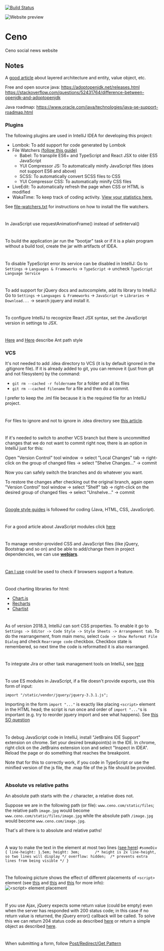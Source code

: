 [![Build Status](https://travis-ci.org/mahozad/ceno.svg?branch=master)](https://travis-ci.org/mahozad/ceno)

![Website preview](docs/screenshot.png)

# Ceno 
Ceno social news website

## Notes

A [good article](https://proandroiddev.com/the-real-repository-pattern-in-android-efba8662b754)
about layered architecture and entity, value object, etc.

Free and open source java: https://adoptopenjdk.net/releases.html
https://stackoverflow.com/questions/52431764/difference-between-openjdk-and-adoptopenjdk

Java roadmap: https://www.oracle.com/java/technologies/java-se-support-roadmap.html

### Plugins

The following plugins are used in IntelliJ IDEA for developing this project:
- Lombok: To add support for code generated by Lombok
- File Watchers [(follow this guide)](https://www.jetbrains.com/help/idea/compressing-css.html)
  - Babel: To transpile ES6+ and TypeScript and React JSX to older ES5 JavaScript
  - YUI Compressor JS: To automatically minify JavaScript files (does not support ES6 and above)
  - SCSS: To automatically convert SCSS files to CSS
  - YUI Compressor CSS: To automatically minify CSS files
- LiveEdit: To automatically refresh the page when CSS or HTML is modified
- WakaTime: To keep track of coding activity. [View your statistics here.](https://wakatime.com/dashboard)

See [file-watchers.txt](file-watchers.txt) for instructions on how to install the file watchers.

#

In JavaScript use requestAnimationFrame() instead of setInterval()

#

To build the application jar run the "bootjar" task or if it is a plain program without a build tool,
create the jar with artifacts of IDEA.

#

To disable TypeScript error its service can be disabled in IntelliJ:
Go to `Settings` -> `Languages & Frameworks` -> `TypeScript` -> uncheck `TypeScript Language Service`

#

To add support for jQuery docs and autocomplete, add its library to IntelliJ:
Go to `Settings` -> `Languages & Frameworks` -> `JavaScript` -> `Libraries` -> `Download...` -> search jquery and install it.

#

To configure IntelliJ to recognize React JSX syntax, set the JavaScript version in settings to JSX.

#

[Here](https://stackoverflow.com/q/2952196) and [Here](http://ant.apache.org/manual/dirtasks.html#patterns) describe Ant path style

### VCS

It's not needed to add .idea directory to VCS (it is by default ignored in the .gitignore file).
If it is already added to git, you can remove it (just from git and not filesystem) by the command:
- `git rm --cached -r foldername` for a folder and all its files
- `git rm --cached filename` for a file
and then do a commit.

I prefer to keep the .iml file because it is the required file for an IntelliJ project.

#

For files to ignore and not to ignore in .idea directory see [this article](https://intellij-support.jetbrains.com/hc/en-us/articles/206544839).

#

If it's needed to switch to another VCS branch but there is uncommitted
changes that we do not want to commit right now, there is an option in IntelliJ just for this:

Open "Version Control" tool window -> select "Local Changes" tab -> right-click on the 
group of changed files -> select "Shelve Changes..." -> commit

Now you can safely switch the branches and do whatever you want.

To restore the changes after checking out the original branch, again open "Version Control" tool window ->
select "Shelf" tab -> right-click on the desired group of changed files -> 
select "Unshelve..." -> commit

#

[Google style guides](https://google.github.io/styleguide/) is followed for coding (Java, HTML, CSS, JavaScript).

#

For a good article about JavaScript modules click [here](https://intellij-support.jetbrains.com/hc/en-us/community/posts/360002146919-The-Significance-of-Modules-in-JavaScript-Applications)

#

To manage vendor-provided CSS and JavaScript files (like jQuery, Bootstrap and so on)
and be able to add/change them in project dependencies, we can use [**webjars**](https://www.webjars.org/all).

#

[Can I use](https://caniuse.com/) could be used to check if browsers support a feature. 

#

Good charting libraries for html:
- [Chart.js](https://github.com/chartjs/Chart.js)
- [Recharts](http://recharts.org/en-US)
- [Chartist](http://gionkunz.github.io/chartist-js/)

#

As of version 2018.3, IntelliJ can sort CSS properties.
To enable it go to `Settings -> Editor -> Code Style -> Style Sheets -> Arrangement tab`.
To do the rearrangement, from main menu, select `Code -> Show Reformat File Dialog` and check `Rearrange code` checkbox.
Checkbox state is remembered, so next time the code is reformatted it is also rearranged.

#

To integrate Jira or other task management tools on IntelliJ, see [here](https://www.jetbrains.com/help/idea/managing-tasks-and-context.html)

#

To use ES modules in JavaScript, if a file doesn't provide exports, use this form of input:

`import "/static/vendor/jquery/jquery-3.3.1.js";`

Importing in the form `import "..."` is exactly like placing `<script>` element in the HTML head;
the script is run once and order of `import "..."`s is important (e.g. try to reorder jquery import and see what happens).
See [this SO question](https://stackoverflow.com/q/41179828)

#

To debug JavaScript code in IntelliJ, install "JetBrains IDE Support" extension on chrome.
Set your desired breakpoint(s) in the IDE.
In chrome, right click on the JetBrains extension icon and select "Inspect in IDEA".
Reload the page or do something that reaches the breakpoint.

Note that for this to correctly work, if you code in TypeScript or use the minified version of the js file, the .map file of the js file should be provided.   

#

### Absolute vs relative paths
An absolute path starts with the **`/`** character, a relative does not.

Suppose we are in the following path (or file): `www.ceno.com/static/files`;
the relative path `image.jpg` would become `www.ceno.com/static/files/image.jpg`
while the absolute path `/image.jpg` would become `www.ceno.com/image.jpg`.

That's all there is to absolute and relative paths!

#

A way to make the text in the element at most two lines ([see here](https://stackoverflow.com/a/11989697))
`
#someDiv {
    line-height: 1.5em;
    height: 3em;       /* height is 2x line-height, so two lines will display */
    overflow: hidden;  /* prevents extra lines from being visible */
}
`

#

The following picture shows the effect of different placements of `<script>` element
(see [this](https://stackoverflow.com/a/24070373)
and [this](https://stackoverflow.com/a/13062316)
and [this](https://stackoverflow.com/a/41809792) for more info):
![`<script>` element placement](docs/script-element-placement.png)

#

If you use Ajax, jQuery expects some return value (could be empty) even when the server has responded with
200 status code; in this case if no return value is returned, the jQuery error() callback will be called.
To solve this we can return 204 status code as described [here](https://stackoverflow.com/a/34832455)
or return a simple object as described [here](https://codingexplained.com/coding/java/spring-framework/returning-empty-json-object-spring-framework).

#

When submitting a form, follow [Post/Redirect/Get Pattern](https://www.baeldung.com/spring-web-flash-attributes#1-postredirectget-pattern)
